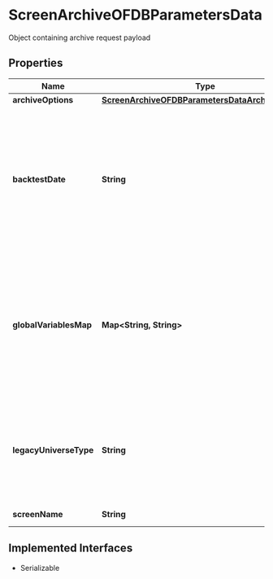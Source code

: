 

# ScreenArchiveOFDBParametersData

Object containing archive request payload

## Properties

Name | Type | Description | Notes
------------ | ------------- | ------------- | -------------
**archiveOptions** | [**ScreenArchiveOFDBParametersDataArchiveOptions**](ScreenArchiveOFDBParametersDataArchiveOptions.md) |  |  [optional]
**backtestDate** | **String** | Specifies the backtest date used when running the screen, replacing   the backtest date saved in the screen, can be written in YYYYMMDD,   MM/DD/YYYY or relative (0, -1, 0/-1/0) format. Requires addtional access to use. |  [optional]
**globalVariablesMap** | **Map&lt;String, String&gt;** | Modifies existing global variables for this calculation request, temporarily adds them if they do not already exist Variable names can only contain the characters A-Z (case insensitive). Variable values must be non-empty. |  [optional]
**legacyUniverseType** | **String** | Universe type to open legacy screen with. Must be one of \&quot;equity\&quot;, \&quot;debt\&quot;, or \&quot;fund\&quot;. Defaults to \&quot;equity\&quot;. |  [optional]
**screenName** | **String** | File path to a valid screen | 


## Implemented Interfaces

* Serializable


